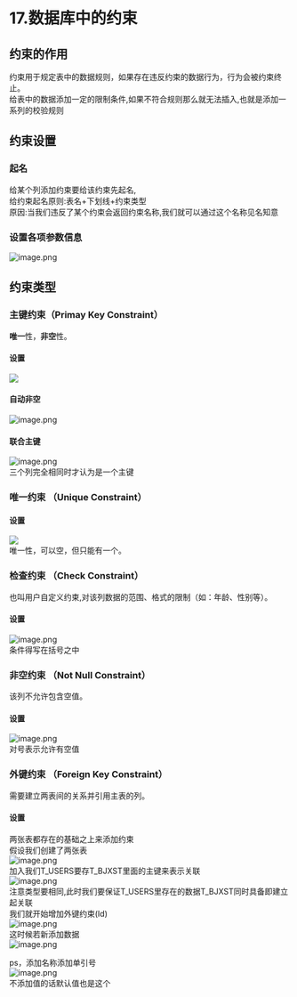 # 17.数据库中的约束

<a name="38RPn"></a>
## 约束的作用
约束用于规定表中的数据规则，如果存在违反约束的数据行为，行为会被约束终止。<br />给表中的数据添加一定的限制条件,如果不符合规则那么就无法插入,也就是添加一系列的校验规则
<a name="P6Um0"></a>
## 
<a name="XxlYo"></a>
## 约束设置
<a name="04lpS"></a>
### 起名
给某个列添加约束要给该约束先起名,<br />给约束起名原则:表名+下划线+约束类型<br />原因:当我们违反了某个约束会返回约束名称,我们就可以通过这个名称见名知意
<a name="2pRxV"></a>
### 设置各项参数信息
![image.png](https://cdn.nlark.com/yuque/0/2019/png/349894/1560910880155-ed9a1c9a-4a7d-41b4-889a-c8d4cd7411c6.png#align=left&display=inline&height=68&name=image.png&originHeight=135&originWidth=1020&size=62485&status=done&width=510)
<a name="YaXB1"></a>
## 
<a name="2Ijzf"></a>
## 约束类型
<a name="CvIo5"></a>
### 主键约束（Primay Key Constraint）
**唯一**性，**非空**性。
<a name="EPi0S"></a>
#### 设置
![](https://cdn.nlark.com/yuque/0/2019/png/349894/1560910880155-ed9a1c9a-4a7d-41b4-889a-c8d4cd7411c6.png#align=left&display=inline&height=68&originHeight=135&originWidth=1020&status=done&width=510)
<a name="SjHWZ"></a>
#### 自动非空
![image.png](https://cdn.nlark.com/yuque/0/2019/png/349894/1560910950185-89918490-32ae-4290-a054-2eec79b89300.png#align=left&display=inline&height=67&name=image.png&originHeight=134&originWidth=514&size=50845&status=done&width=257)
<a name="BU3KV"></a>
#### 联合主键
![image.png](https://cdn.nlark.com/yuque/0/2019/png/349894/1560910826917-34987911-f41d-41ec-b221-2fe587422b18.png#align=left&display=inline&height=90&name=image.png&originHeight=179&originWidth=392&size=30955&status=done&width=196)<br />三个列完全相同时才认为是一个主键
<a name="uBUuo"></a>
### 唯一约束 （Unique Constraint）
<a name="As0Lc"></a>
#### 设置
![](https://cdn.nlark.com/yuque/0/2019/png/349894/1560911324371-44c15fc1-e501-4872-af8f-80ec168c5ae9.png#align=left&display=inline&height=79&originHeight=157&originWidth=758&status=done&width=379)<br />唯一性，可以空，但只能有一个。
<a name="2K4Fs"></a>
### 检查约束 （Check Constraint）
也叫用户自定义约束,对该列数据的范围、格式的限制（如：年龄、性别等）。
<a name="q6Ibq"></a>
#### 设置
![image.png](https://cdn.nlark.com/yuque/0/2019/png/349894/1560911822186-ce9a34b1-72d7-4790-aec4-87aae0a6b939.png#align=left&display=inline&height=82&name=image.png&originHeight=164&originWidth=700&size=52648&status=done&width=350)<br />条件得写在括号之中

<a name="ETvkP"></a>
### 非空约束 （Not Null Constraint）
该列不允许包含空值。
<a name="chWRK"></a>
#### 设置
![image.png](https://cdn.nlark.com/yuque/0/2019/png/349894/1560911893153-115c99d9-eed6-41d3-b217-010c036a8f09.png#align=left&display=inline&height=82&name=image.png&originHeight=163&originWidth=520&size=58490&status=done&width=260)<br />对号表示允许有空值

<a name="2Sv3O"></a>
### 外键约束 （Foreign Key Constraint）
需要建立两表间的关系并引用主表的列。
<a name="xNJzJ"></a>
#### 设置
两张表都存在的基础之上来添加约束<br />假设我们创建了两张表<br />![image.png](https://cdn.nlark.com/yuque/0/2019/png/349894/1560953656435-7c53d207-462c-43b4-b1e9-acec994f1cbd.png#align=left&display=inline&height=54&name=image.png&originHeight=107&originWidth=139&size=16547&status=done&width=69.5)<br />加入我们T_USERS要存T_BJXST里面的主键来表示关联<br />![image.png](https://cdn.nlark.com/yuque/0/2019/png/349894/1560953737930-8a5062f7-eaf8-4907-b797-0878fbbd7ac5.png#align=left&display=inline&height=96&name=image.png&originHeight=191&originWidth=532&size=65670&status=done&width=266)<br />注意类型要相同,此时我们要保证T_USERS里存在的数据T_BJXST同时具备即建立起关联<br />我们就开始增加外键约束(Id)<br />![image.png](https://cdn.nlark.com/yuque/0/2019/png/349894/1560953996232-201d8930-25c3-469a-a61e-d061a3d937fe.png#align=left&display=inline&height=280&name=image.png&originHeight=559&originWidth=1059&size=212959&status=done&width=529.5)<br />这时候若新添加数据<br />![image.png](https://cdn.nlark.com/yuque/0/2019/png/349894/1560954058918-703d0ef1-e508-4f68-b66c-c419afd71684.png#align=left&display=inline&height=185&name=image.png&originHeight=369&originWidth=1107&size=140830&status=done&width=553.5)


ps，添加名称添加单引号<br />![image.png](https://cdn.nlark.com/yuque/0/2019/png/349894/1560954150601-cfa3e28c-b83c-4f77-a967-da82e26d2b16.png#align=left&display=inline&height=61&name=image.png&originHeight=121&originWidth=416&size=40114&status=done&width=208)<br />不添加值的话默认值也是这个
